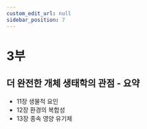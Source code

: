 ```yaml
---
custom_edit_url: null
sidebar_position: 7
---
```


# 3부

## 더 완전한 개체 생태학의 관점 - <span class="inline-flex items-center justify-center px-1 py-1 text-xs font-bold leading-none text-indigo-100 bg-indigo-400 rounded align-text-top">요약</span>

- 11장 생물적 요인
- 12장 환경의 복합성
- 13장 종속 영양 유기체